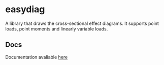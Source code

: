 # easydiag
A library that draws the cross-sectional effect diagrams. It supports point loads, point moments and linearly variable loads.

## Docs

Documentation avaliable [here](https://emanuelemaz.github.io/easydiag)

